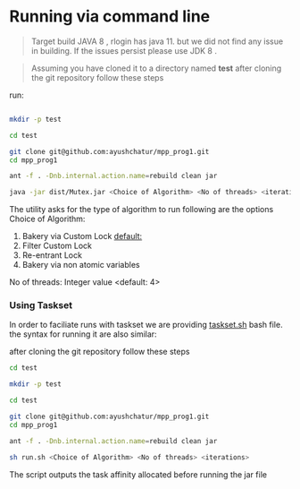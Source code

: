 # Running via command line

> Target build JAVA 8 , rlogin has java 11. but we did not find any issue in building. If the issues persist please use JDK 8 .


> Assuming you have cloned it to a directory named **test**
after cloning the git repository follow these steps 

run: 

``` sh 

mkdir -p test 

cd test 

git clone git@github.com:ayushchatur/mpp_prog1.git
cd mpp_prog1

ant -f . -Dnb.internal.action.name=rebuild clean jar

java -jar dist/Mutex.jar <Choice of Algorithm> <No of threads> <iterations> 
```

The utility asks for the type of algorithm to run following are the options 
Choice of Algorithm: 

1. Bakery via Custom Lock <default:> 
2. Filter Custom Lock
3. Re-entrant Lock
4. Bakery via non atomic variables
  
 No of threads: Integer value <default: 4> 
 



### Using Taskset

In order to faciliate runs with taskset we are providing [taskset.sh](./taskset.sh) bash file. 
the syntax for running it are also similar: 


after cloning the git repository follow these steps 
``` sh 
cd test 

mkdir -p test 

cd test 

git clone git@github.com:ayushchatur/mpp_prog1.git
cd mpp_prog1

ant -f . -Dnb.internal.action.name=rebuild clean jar

sh run.sh <Choice of Algorithm> <No of threads> <iterations> 
``` 
The script outputs the task affinity allocated before running the jar file

